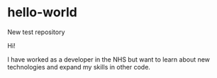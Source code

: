 # hello-world
New test repository

Hi!

I have worked as a developer in the NHS but want to learn about new technologies and expand my skills in other code. 
